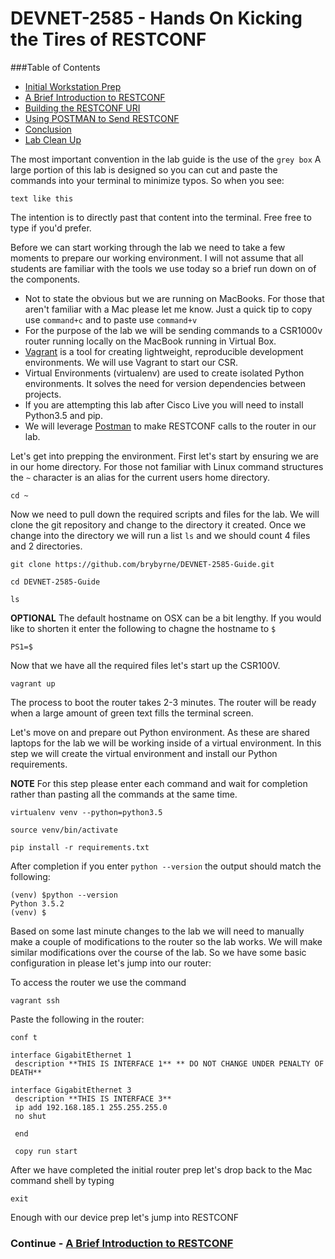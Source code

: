 # DEVNET-2585 - Hands On Kicking the Tires of RESTCONF

###Table of Contents
- [Initial Workstation Prep](DEVNET-2585-Guide.md)
- [A Brief Introduction to RESTCONF](restconf-intro.md)
- [Building the RESTCONF URI](restconf-lab.md)
- [Using POSTMAN to Send RESTCONF](postman-lab.md)
- [Conclusion](conclusion.md)
- [Lab Clean Up](cleanup.md)


The most important convention in the lab guide is the use of the `grey box` A large portion of this lab is designed so you can cut and paste the commands into your terminal to minimize typos. So when you see:

```
text like this
```
The intention is to directly past that content into the terminal. Free free to type if you'd prefer.

Before we can start working through the lab we need to take a few moments to prepare our working environment. I will not assume that all students are familiar with the tools we use today so a brief run down on of the components.

- Not to state the obvious but we are running on MacBooks. For those that aren't familiar with a Mac please let me know. Just a quick tip to copy use `command+c` and to paste use `command+v`
- For the purpose of the lab we will be sending commands to a CSR1000v router running locally on the MacBook running in Virtual Box.
- [Vagrant](http://www.vagrantup.com) is a tool for creating lightweight, reproducible development environments. We will use Vagrant to start our CSR.
- Virtual Environments (virtualenv) are used to create isolated Python 
environments. It solves the need for version dependencies between projects.
- If you are attempting this lab after Cisco Live you will need to install Python3.5 and pip.
- We will leverage [Postman](http://www.getpostman.com) to make RESTCONF calls to the router in our lab.

Let's get into prepping the environment. First let's start by ensuring we are in our home directory. For those not familiar with Linux command structures the `~` character is an alias for the current users home directory.

```
cd ~
```

Now we need to pull down the required scripts and files for the lab. We will clone the git repository and change to the directory it created. Once we change into the directory we will run a list `ls` and we should count 4 files and 2 directories.


```
git clone https://github.com/brybyrne/DEVNET-2585-Guide.git

cd DEVNET-2585-Guide

ls

```
**OPTIONAL**
The default hostname on OSX can be a bit lengthy. If you would like to shorten it enter the following to chagne the hostname to `$`

```
PS1=$
```


Now that we have all the required files let's start up the CSR100V.

```
vagrant up
```
The process to boot the router takes 2-3 minutes. The router will be ready when a large amount of green text fills the terminal screen.

Let's move on and prepare out Python environment. As these are shared laptops for the lab we will be working inside of a virtual environment. In this step we will create the virtual environment and install our Python requirements.

**NOTE** For this step please enter each command and wait for completion rather than pasting all the commands at the same time.

```
virtualenv venv --python=python3.5

source venv/bin/activate 

pip install -r requirements.txt
```
After completion if you enter `python --version` the output should match the following:

```
(venv) $python --version
Python 3.5.2
(venv) $
```
Based on some last minute changes to the lab we will need to manually make a couple of modifications to the router so the lab works. We will make similar modifications over the course of the lab. So we have some basic configuration in please let's jump into our router:

To access the router we use the command

```
vagrant ssh
```

Paste the following in the router:

```
conf t

interface GigabitEthernet 1
 description **THIS IS INTERFACE 1** ** DO NOT CHANGE UNDER PENALTY OF DEATH**

interface GigabitEthernet 3
 description **THIS IS INTERFACE 3**
 ip add 192.168.185.1 255.255.255.0
 no shut
 
 end
 
 copy run start
```

After we have completed the initial router prep let's drop back to the Mac command shell by typing

```
exit
```

Enough with our device prep let's jump into RESTCONF

### Continue - [A Brief Introduction to RESTCONF](restconf-intro.md)
